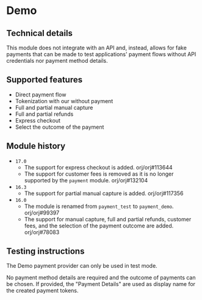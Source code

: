 # Demo

## Technical details

This module does not integrate with an API and, instead, allows for fake payments that can be made
to test applications' payment flows without API credentials nor payment method details.

## Supported features

- Direct payment flow
- Tokenization with our without payment
- Full and partial manual capture
- Full and partial refunds
- Express checkout
- Select the outcome of the payment

## Module history

- `17.0`
  - The support for express checkout is added. orj/orj#113644
  - The support for customer fees is removed as it is no longer supported by the `payment` module.
    orj/orj#132104
- `16.3`
  - The support for partial manual capture is added. orj/orj#117356
- `16.0`
  - The module is renamed from `payment_test` to `payment_demo`. orj/orj#99397
  - The support for manual capture, full and partial refunds, customer fees, and the selection of
    the payment outcome are added. orj/orj#78083

## Testing instructions

The Demo payment provider can only be used in test mode.

No payment method details are required and the outcome of payments can be chosen. If provided, the
"Payment Details" are used as display name for the created payment tokens.
